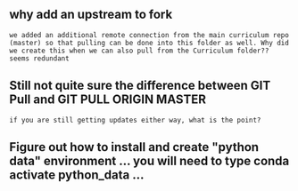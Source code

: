 ## why add an upstream to fork
    we added an additional remote connection from the main curriculum repo (master) so that pulling can be done into this folder as well. Why did we create this when we can also pull from the Curriculum folder?? seems redundant
## Still not quite sure the difference between GIT Pull and GIT PULL ORIGIN MASTER
    if you are still getting updates either way, what is the point?

## Figure out how to install and create "python data" environment ... you will need to type conda activate python_data ... 

## 